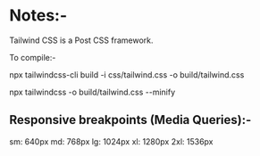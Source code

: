 # Notes:-

Tailwind CSS is a Post CSS framework.

To compile:-

npx tailwindcss-cli build -i css/tailwind.css -o build/tailwind.css

npx tailwindcss -o build/tailwind.css --minify

## Responsive breakpoints (Media Queries):-

sm: 640px
md: 768px
lg: 1024px
xl: 1280px
2xl: 1536px
